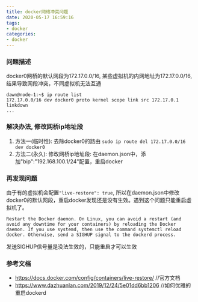 ```yaml
---
title: docker网络冲突问题
date: 2020-05-17 16:59:16
tags:
- docker
categories:
- docker
---
```


### 问题描述
docker0网桥的默认网段为172.17.0.0/16, 某些虚拟机的内网地址为172.17.0.0/16,结果导致网段冲突，不同虚拟机无法互通
```
dawn@node-1:~$ ip route list
172.17.0.0/16 dev docker0 proto kernel scope link src 172.17.0.1 linkdown
...
```

### 解决办法, 修改网桥ip地址段
1. 方法一(临时性): 去除docker0的路由 `sudo ip route del 172.17.0.0/16 dev docker0`
2. 方法二(永久): 修改网桥ip地址段: 在daemon.json中，添加"bip":"192.168.100.1/24"配置，重启docker


### 再发现问题
由于有的虚拟机会配置`"live-restore": true`, 所以在daemon.json中修改docker0的默认网段，重启docker发现还是没有生效。遇到这个问题只能重启虚拟机了。

```
Restart the Docker daemon. On Linux, you can avoid a restart (and avoid any downtime for your containers) by reloading the Docker daemon. If you use systemd, then use the command systemctl reload docker. Otherwise, send a SIGHUP signal to the dockerd process.
```
发送SIGHUP信号量是没法生效的，只能重启才可以生效

### 参考文档
- https://docs.docker.com/config/containers/live-restore/ //官方文档
- https://www.dazhuanlan.com/2019/12/24/5e01dd6bb1206 //如何优雅的重启dockerd